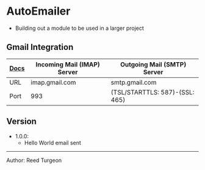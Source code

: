 # AutoEmailer
- Building out a module to be used in a larger project


## Gmail Integration
| [Docs](https://support.google.com/mail/answer/7126229?hl=en)   | Incoming Mail (IMAP) Server  | Outgoing Mail (SMTP) Server     |
| -------------------------------------------------------------- | ---------------------------- | ------------------------------- |
| URL                                                            | imap.gmail.com               | smtp.gmail.com                  |
| Port                                                           | 993                          | (TSL/STARTTLS: 587)-(SSL: 465)  |


## Version
- 1.0.0:
    - Hello World email sent
---  
Author: Reed Turgeon